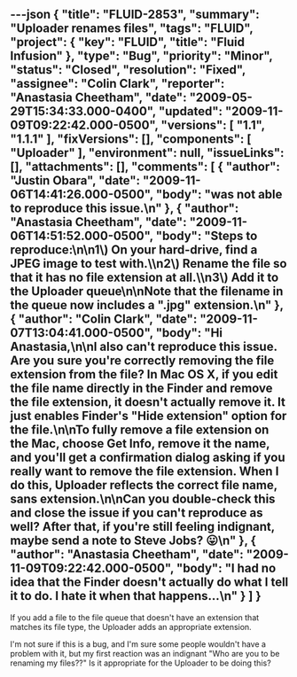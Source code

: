 ---json
{
  "title": "FLUID-2853",
  "summary": "Uploader renames files",
  "tags": "FLUID",
  "project": {
    "key": "FLUID",
    "title": "Fluid Infusion"
  },
  "type": "Bug",
  "priority": "Minor",
  "status": "Closed",
  "resolution": "Fixed",
  "assignee": "Colin Clark",
  "reporter": "Anastasia Cheetham",
  "date": "2009-05-29T15:34:33.000-0400",
  "updated": "2009-11-09T09:22:42.000-0500",
  "versions": [
    "1.1",
    "1.1.1"
  ],
  "fixVersions": [],
  "components": [
    "Uploader"
  ],
  "environment": null,
  "issueLinks": [],
  "attachments": [],
  "comments": [
    {
      "author": "Justin Obara",
      "date": "2009-11-06T14:41:26.000-0500",
      "body": "was not able to reproduce this issue.\n"
    },
    {
      "author": "Anastasia Cheetham",
      "date": "2009-11-06T14:51:52.000-0500",
      "body": "Steps to reproduce:\n\n1\\) On your hard-drive, find a JPEG image to test with.\\\n2\\) Rename the file so that it has no file extension at all.\\\n3\\) Add it to the Uploader queue\n\nNote that the filename in the queue now includes a \".jpg\" extension.\n"
    },
    {
      "author": "Colin Clark",
      "date": "2009-11-07T13:04:41.000-0500",
      "body": "Hi Anastasia,\n\nI also can't reproduce this issue. Are you sure you're correctly removing the file extension from the file? In Mac OS X, if you edit the file name directly in the Finder and remove the file extension, it doesn't actually remove it. It just enables Finder's \"Hide extension\" option for the file.\n\nTo fully remove a file extension on the Mac, choose Get Info, remove it the name, and you'll get a confirmation dialog asking if you really want to remove the file extension. When I do this, Uploader reflects the correct file name, sans extension.\n\nCan you double-check this and close the issue if you can't reproduce as well? After that, if you're still feeling indignant, maybe send a note to Steve Jobs? 😛\n"
    },
    {
      "author": "Anastasia Cheetham",
      "date": "2009-11-09T09:22:42.000-0500",
      "body": "I had no idea that the Finder doesn't actually do what I tell it to do. I hate it when that happens...\n"
    }
  ]
}
---
If you add a file to the file queue that doesn't have an extension that matches its file type, the Uploader adds an appropriate extension.

I'm not sure if this is a bug, and I'm sure some people wouldn't have a problem with it, but my first reaction was an indignant "Who are you to be renaming my files??" Is it appropriate for the Uploader to be doing this?

        